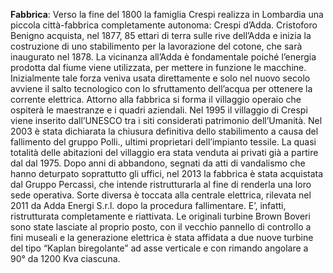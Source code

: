 **Fabbrica**:
Verso la fine del 1800 la famiglia Crespi realizza in
Lombardia una piccola città-fabbrica completamente autonoma:
Crespi d’Adda.
Cristoforo Benigno acquista, nel 1877, 85 ettari di terra
sulle rive dell’Adda e inizia la costruzione di uno
stabilimento per la lavorazione del cotone, che sarà
inaugurato nel 1878.
La vicinanza all’Adda è fondamentale poiché l’energia
prodotta dal fiume viene utilizzata, per mettere in funzione
le macchine.
Inizialmente tale forza veniva usata direttamente e solo nel
nuovo secolo avviene il salto tecnologico con lo sfruttamento
dell’acqua per ottenere la corrente elettrica. Attorno alla
fabbrica si forma il villaggio operaio che ospiterà le
maestranze e i quadri aziendali.
Nel 1995 il villaggio di Crespi viene inserito dall’UNESCO
tra i siti considerati patrimonio dell’Umanità.  Nel 2003 è
stata dichiarata  la chiusura definitiva dello stabilimento
a causa del  fallimento  del gruppo Polli., ultimi proprietari
dell’impianto tessile.
La quasi totalità delle abitazioni del villaggio era stata
venduta ai privati già a partire dal dal 1975. Dopo anni di
abbandono, segnati da atti di vandalismo che hanno deturpato
soprattutto gli uffici, nel 2013 la fabbrica è stata
acquistata dal Gruppo Percassi, che intende ristrutturarla al
fine di renderla una loro sede operativa.
Sorte diversa è toccata alla centrale elettrica, rilevata nel
2011 da Adda Energi S.r.l. dopo la procedura fallimentare. E’,
infatti, ristrutturata completamente e riattivata. Le
originali turbine Brown Boveri sono state lasciate al proprio
posto, con il vecchio pannello di controllo a fini museali e
la generazione elettrica è stata  affidata a due nuove
turbine del tipo “Kaplan biregolante” ad asse verticale e con
rimando angolare a 90° da 1200 Kva ciascuna.

